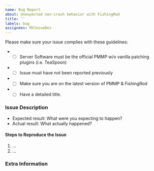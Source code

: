 ```yaml
---
name: Bug Report
about: Unexpected non-crash behavior with FishingRod
title: ''
labels: bug
assignees: MXJosueDev
---
```


<!-- Failure to complete the required fields will result in the issue being closed. -->
Please make sure your issue complies with these guidelines:

-
	* [ ] Server Software must be the official PMMP w/o vanilla patching plugins (i.e. TeaSpoon)
-
	* [ ] Issue must have not been reported previously
-
	* [ ] Make sure you are on the latest version of PMMP & FishingRod
-
	* [ ] Have a detailed title.

### Issue Description

- Expected result: What were you expecting to happen?
- Actual result: What actually happened?

#### Steps to Reproduce the Issue

1. ...
2. ...

<!--- Provide any extra information below  -->

### Extra Information